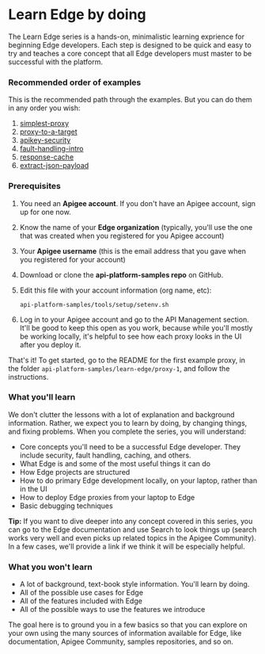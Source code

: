 # Learn Edge by doing

The Learn Edge series is a hands-on, minimalistic learning exprience for beginning Edge developers. Each step is designed to be quick and easy to try and teaches a core concept that all Edge developers must master to be successful with the platform. 

### Recommended order of examples

This is the recommended path through the examples. But you can do them in any order you wish:

1. [simplest-proxy](./simplest-proxy/README.md)
2. [proxy-to-a-target](./proxy-to-a-target/README.md)
3. [apikey-security](./apikey-security/README.md)
4. [fault-handling-intro](./fault-handling-intro/README.md)
5. [response-cache](./response-cache/README.md)
6. [extract-json-payload](./extract-json-payload/README.md)

### Prerequisites

1. You need an **Apigee account**. If you don't have an Apigee account, sign up for one now.
2. Know the name of your **Edge organization** (typically, you'll use the one that was created when you registered for you Apigee account)
3. Your **Apigee username** (this is the email address that you gave when you registered for your account)
2. Download or clone the **api-platform-samples repo** on GitHub.
3. Edit this file with your account information (org name, etc):

    `api-platform-samples/tools/setup/setenv.sh`

6. Log in to your Apigee account and go to the API Management section. It'll be good to keep this open as you work, because while you'll mostly be working locally, it's helpful to see how each proxy looks in the UI after you deploy it. 

That's it! To get started, go to the README for the first example proxy, in the folder `api-platform-samples/learn-edge/proxy-1`, and follow the instructions.

### What you'll learn

We don't clutter the lessons with a lot of explanation and background information. Rather, we expect you to learn by doing, by changing things, and fixing problems. When you complete the series, you will understand:

* Core concepts you'll need to be a successful Edge developer. They include security, fault handling, caching, and others. 
* What Edge is and some of the most useful things it can do
* How Edge projects are structured 
* How to do primary Edge development locally, on your laptop, rather than in the UI
* How to deploy Edge proxies from your laptop to Edge
* Basic debugging techniques

**Tip:** If you want to dive deeper into any concept covered in this series, you can go to the Edge documentation and use Search to look things up (search works very well and even picks up related topics in the Apigee Community). In a few cases, we'll provide a link if we think it will be especially helpful. 

### What you won't learn

* A lot of background, text-book style information. You'll learn by doing. 
* All of the possible use cases for Edge
* All of the features included with Edge
* All of the possible ways to use the features we introduce

The goal here is to ground you in a few basics so that you can explore on your own using the many sources of information available for Edge, like documentation, Apigee Community, samples repositories, and so on. 



